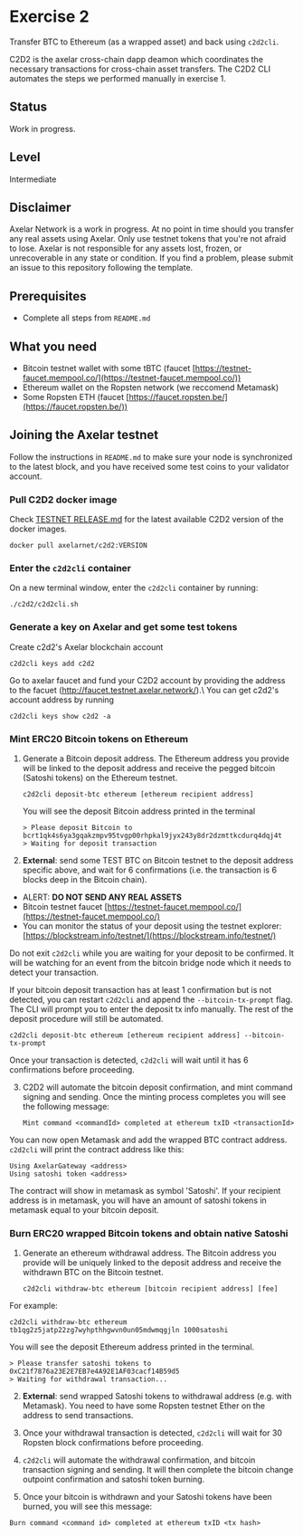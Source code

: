 # Exercise 2
Transfer BTC to Ethereum (as a wrapped asset) and back using `c2d2cli`.

C2D2 is the axelar cross-chain dapp deamon which coordinates the necessary transactions for cross-chain asset transfers.
The C2D2 CLI automates the steps we performed manually in exercise 1.

## Status
Work in progress. 

## Level 
Intermediate

## Disclaimer 
Axelar Network is a work in progress. At no point in time should you transfer any real assets using Axelar. Only use testnet tokens that you're not afraid to lose. Axelar is not responsible for any assets lost, frozen, or unrecoverable in any state or condition. If you find a problem, please submit an issue to this repository following the template. 

## Prerequisites
- Complete all steps from `README.md`

## What you need
- Bitcoin testnet wallet with some tBTC (faucet [https://testnet-faucet.mempool.co/](https://testnet-faucet.mempool.co/))
- Ethereum wallet on the Ropsten network (we reccomend Metamask)
- Some Ropsten ETH (faucet [https://faucet.ropsten.be/](https://faucet.ropsten.be/))

## Joining the Axelar testnet

Follow the instructions in `README.md` to make sure your node is synchronized to the latest block, and you have received some test coins to your validator account. 

### Pull C2D2 docker image
Check [TESTNET RELEASE.md](../TESTNET%20RELEASE.md) for the latest available C2D2 version of the docker images.

```
docker pull axelarnet/c2d2:VERSION
```

### Enter the `c2d2cli` container
On a new terminal window, enter the `c2d2cli` container by running:
```
./c2d2/c2d2cli.sh
```

### Generate a key on Axelar and get some test tokens

Create c2d2's Axelar blockchain account
```
c2d2cli keys add c2d2
```

Go to axelar faucet and fund your C2D2 account by providing the address to the
facuet (http://faucet.testnet.axelar.network/).\ You can get c2d2's account
address by running 

```
c2d2cli keys show c2d2 -a
```

### Mint ERC20 Bitcoin tokens on Ethereum
1. Generate a Bitcoin deposit address. The Ethereum address you provide will be linked to the deposit address and receive the pegged bitcoin (Satoshi tokens) on the Ethereum testnet. 

    ```
    c2d2cli deposit-btc ethereum [ethereum recipient address]
    ```

    You will see the deposit Bitcoin address printed in the terminal

    ```
    > Please deposit Bitcoin to bcrt1qk4s6ya3gqakzmpv95tvgp00rhpkal9jyx243y8dr2dzmttkcdurq4dqj4t
    > Waiting for deposit transaction
    ```

2. **External**: send some TEST BTC on Bitcoin testnet to the deposit address specific above, and wait for 6 confirmations (i.e. the transaction is 6 blocks deep in the Bitcoin chain). 

  - ALERT: **DO NOT SEND ANY REAL ASSETS**
  - Bitcoin testnet faucet [https://testnet-faucet.mempool.co/](https://testnet-faucet.mempool.co/)
  - You can monitor the status of your deposit using the testnet explorer: [https://blockstream.info/testnet/](https://blockstream.info/testnet/)

Do not exit `c2d2cli` while you are waiting for your deposit to be confirmed. It will be watching for an event from the bitcoin bridge node which it needs to detect your transaction.

If your bitcoin deposit transaction has at least 1 confirmation but is not
detected, you can restart `c2d2cli` and append the `--bitcoin-tx-prompt` flag.
The CLI will prompt you to enter the deposit tx info manually. The rest of the
deposit procedure will still be automated.

    c2d2cli deposit-btc ethereum [ethereum recipient address] --bitcoin-tx-prompt

Once your transaction is detected, `c2d2cli` will wait until it has 6 confirmations before proceeding.

 3. C2D2 will automate the bitcoin deposit confirmation, and mint command signing and sending. Once the minting process completes you will see the following message:

    ```
    Mint command <commandId> completed at ethereum txID <transactionId>
    ```

You can now open Metamask and add the wrapped BTC contract address. `c2d2cli` will print the contract address like this:

```
Using AxelarGateway <address>
Using satoshi token <address>
```

The contract will show in metamask as symbol 'Satoshi'. If your recipient address is in metamask, you will have an amount of satoshi tokens in metamask equal to your bitcoin deposit. 

### Burn ERC20 wrapped Bitcoin tokens and obtain native Satoshi
1. Generate an ethereum withdrawal address. The Bitcoin address you provide will be uniquely linked to the deposit address and receive the withdrawn BTC on the Bitcoin testnet. 

   ```
   c2d2cli withdraw-btc ethereum [bitcoin recipient address] [fee]
   ```

For example:
   ```
   c2d2cli withdraw-btc ethereum tb1qg2z5jatp22zg7wyhpthhgwvn0un05mdwmqgjln 1000satoshi
   ```

You will see the deposit Ethereum address printed in the terminal.

   ```
   > Please transfer satoshi tokens to 0xC21f7876a23E2E7EB7e4A92E1AF03cacf14B59d5
   > Waiting for withdrawal transaction...
   ```

2. **External**: send wrapped Satoshi tokens to withdrawal address (e.g. with Metamask). You need to have some Ropsten testnet Ether on the address to send transactions.


3. Once your withdrawal transaction is detected, `c2d2cli` will wait for 30 Ropsten block confirmations before proceeding.


4. `c2d2cli` will automate the withdrawal confirmation, and bitcoin transaction signing and sending. It will then complete the bitcoin change outpoint confirmation and satoshi token burning.


5. Once your bitcoin is withdrawn and your Satoshi tokens have been burned, you will see this message:

```
Burn command <command id> completed at ethereum txID <tx hash>
```
